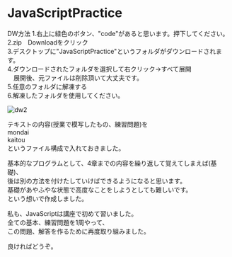 # JavaScriptPractice

DW方法
1.右上に緑色のボタン、"code"があると思います。押下してください。  
2.zip　Downloadをクリック  
3.デスクトップに"JavaScriptPractice"というフォルダがダウンロードされます。  
4.ダウンロードされたフォルダを選択して右クリック→すべて展開  
　展開後、元ファイルは削除頂いて大丈夫です。  
5.任意のフォルダに解凍する  
6.解凍したフォルダを使用してください。

![dw2](https://user-images.githubusercontent.com/53825254/97133352-2005a300-178d-11eb-95a9-e3d201614b67.JPG)

テキストの内容(授業で模写したもの、練習問題)を  
mondai  
kaitou  
というファイル構成で入れておきました。  

基本的なプログラムとして、4章までの内容を繰り返して覚えてしまえば(基礎)、  
後は別の方法を付けたしていけばできるようになると思います。  
基礎があやふやな状態で高度なことをしようとしても難しいです。  
という想いで作成しました。  

私も、JavaScriptは講座で初めて習いました。  
全ての基本、練習問題を1周やって、  
この問題、解答を作るために再度取り組みました。  

良ければどうぞ。  

